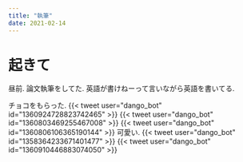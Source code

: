 ```yaml
---
title: "執筆"
date: 2021-02-14
---
```


# 起きて
昼前. 論文執筆をしてた. 英語が書けねーって言いながら英語を書いてる.


チョコをもらった.
{{< tweet user="dango_bot" id="1360924728823742465" >}}
{{< tweet user="dango_bot" id="1360803469255467008" >}}
{{< tweet user="dango_bot" id="1360806106365190144" >}}
可愛い.
{{< tweet user="dango_bot" id="1358364233671401477" >}}
{{< tweet user="dango_bot" id="1360910446883074050" >}}
